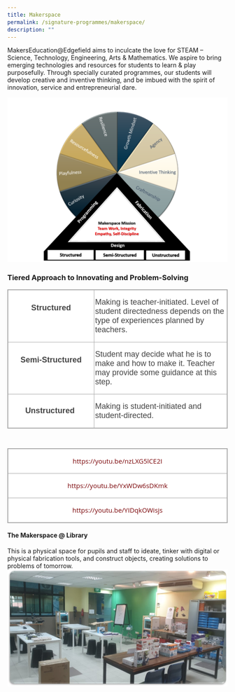 ```yaml
---
title: Makerspace
permalink: /signature-programmes/makerspace/
description: ""
---
```

MakersEducation@Edgefield aims to inculcate the love for STEAM – Science, Technology, Engineering, Arts & Mathematics. We aspire to bring emerging technologies and resources for students to learn & play purposefully. Through specially curated programmes, our students will develop creative and inventive thinking, and be imbued with the spirit of innovation, service and entrepreneurial dare.

![](/images/Makerspace1.png)

### Tiered Approach to Innovating and Problem-Solving

<table class="ive_eobj_center iveo_table ives_tab_simple3" width="624" style="margin: auto; outline: 0px; padding: 0px; border-collapse: collapse; clear: both; border: 1px solid rgb(170, 170, 170); color: rgb(69, 69, 69); font-family: &quot;Open Sans&quot;, sans-serif; font-size: 15px; font-style: normal; font-variant-ligatures: normal; font-variant-caps: normal; font-weight: 500; letter-spacing: normal; orphans: 2; text-align: left; text-transform: none; white-space: normal; widows: 2; word-spacing: 0px; -webkit-text-stroke-width: 0px; background-color: rgb(255, 255, 255); text-decoration-thickness: initial; text-decoration-style: initial; text-decoration-color: initial;"><tbody class="" style="margin: 0px; outline: 0px; padding: 0px;"><tr class="" style="margin: 0px; outline: 0px; padding: 0px;"><td width="228" class="" style="margin: 0px; outline: 0px; padding: 2px; text-align: center; border: 1px solid rgb(170, 170, 170);"><p class="" style="margin: 1em 0px; outline: 0px; padding: 0px; line-height: 21px;"><b class="" style="margin: 0px; outline: 0px; padding: 0px;"><span lang="EN-SG" class="" style="margin: 0px; outline: 0px; padding: 0px;"><font face="arial, sans-serif" size="4" style="margin: 0px; outline: 0px; padding: 0px;">Structured</font></span></b></p><p class="" style="margin: 1em 0px; outline: 0px; padding: 0px; line-height: 21px;"><span class="" style="margin: 0px; outline: 0px; padding: 0px;"><font face="arial, sans-serif" size="4" style="margin: 0px; outline: 0px; padding: 0px;">&nbsp;</font></span></p></td><td width="396" class="" style="margin: 0px; outline: 0px; padding: 2px; text-align: center; border: 1px solid rgb(170, 170, 170);"><p class="" style="margin: 1em 0px; outline: 0px; padding: 0px; line-height: 21px; text-align: left;"><font face="arial, sans-serif" size="4" style="margin: 0px; outline: 0px; padding: 0px;"><span class="" style="margin: 0px; outline: 0px; padding: 0px; background-color: initial;">Making is teacher-initiated. Level of student directedness depends on the type of experiences planned by teachers.</span><br style="margin: 0px; outline: 0px; padding: 0px;"></font></p></td></tr><tr class="" style="margin: 0px; outline: 0px; padding: 0px;"><td width="228" class="" style="margin: 0px; outline: 0px; padding: 2px; text-align: center; border: 1px solid rgb(170, 170, 170);"><p class="" style="margin: 1em 0px; outline: 0px; padding: 0px; line-height: 21px;"><font face="arial, sans-serif" size="4" style="margin: 0px; outline: 0px; padding: 0px;"><b class="" style="margin: 0px; outline: 0px; padding: 0px;"><span lang="EN-SG" class="" style="margin: 0px; outline: 0px; padding: 0px;">Semi-Structured</span></b><span lang="EN-SG" class="" style="margin: 0px; outline: 0px; padding: 0px;"></span><span class="" style="margin: 0px; outline: 0px; padding: 0px;"></span></font></p><p class="" style="margin: 1em 0px; outline: 0px; padding: 0px; line-height: 21px;"><b class="" style="margin: 0px; outline: 0px; padding: 0px;"><span lang="EN-SG" class="" style="margin: 0px; outline: 0px; padding: 0px;"><font face="arial, sans-serif" size="4" style="margin: 0px; outline: 0px; padding: 0px;">&nbsp;</font></span></b></p></td><td width="396" class="" style="margin: 0px; outline: 0px; padding: 2px; text-align: center; border: 1px solid rgb(170, 170, 170);"><p class="" style="margin: 1em 0px; outline: 0px; padding: 0px; line-height: 21px; text-align: left;"><span class="" style="margin: 0px; outline: 0px; padding: 0px;"><font size="4" face="arial, sans-serif" style="margin: 0px; outline: 0px; padding: 0px;">Student may decide what he is to make and how to make it. Teacher may provide some guidance at this step.</font></span></p></td></tr><tr class="" style="margin: 0px; outline: 0px; padding: 0px;"><td width="228" class="" style="margin: 0px; outline: 0px; padding: 2px; text-align: center; border: 1px solid rgb(170, 170, 170);"><p class="" style="margin: 1em 0px; outline: 0px; padding: 0px; line-height: 21px;"><b class="" style="margin: 0px; outline: 0px; padding: 0px;"><span lang="EN-SG" class="" style="margin: 0px; outline: 0px; padding: 0px;"><font face="arial, sans-serif" size="4" style="margin: 0px; outline: 0px; padding: 0px;">Unstructured</font></span></b><b class="" style="margin: 0px; outline: 0px; padding: 0px; background-color: initial; font-size: 0.9375em;"><span lang="EN-SG" class="" style="margin: 0px; outline: 0px; padding: 0px;"><font face="arial, sans-serif" size="4" style="margin: 0px; outline: 0px; padding: 0px;">&nbsp;</font></span></b></p></td><td width="396" class="" style="margin: 0px; outline: 0px; padding: 2px; text-align: center; border: 1px solid rgb(170, 170, 170);"><p class="" style="margin: 1em 0px; outline: 0px; padding: 0px; line-height: 21px; text-align: left;"><span class="" style="margin: 0px; outline: 0px; padding: 0px;"><font size="4" face="arial, sans-serif" style="margin: 0px; outline: 0px; padding: 0px;">Making is student-initiated and student-directed.</font></span></p></td></tr></tbody></table>

 

<table class="ive_eobj_center iveo_table ives_tab_simple3" style="margin: auto; outline: 0px; padding: 0px; border-collapse: collapse; clear: both; border: 1px solid rgb(170, 170, 170); color: rgb(69, 69, 69); font-family: &quot;Open Sans&quot;, sans-serif; font-size: 15px; font-style: normal; font-variant-ligatures: normal; font-variant-caps: normal; font-weight: 500; letter-spacing: normal; orphans: 2; text-align: left; text-transform: none; white-space: normal; widows: 2; word-spacing: 0px; -webkit-text-stroke-width: 0px; background-color: rgb(255, 255, 255); text-decoration-thickness: initial; text-decoration-style: initial; text-decoration-color: initial;"><tbody class="" style="margin: 0px; outline: 0px; padding: 0px;"><tr class="" style="margin: 0px; outline: 0px; padding: 0px;"><td width="623" class="" style="margin: 0px; outline: 0px; padding: 2px; text-align: center; border: 1px solid rgb(170, 170, 170);"><p class="" style="margin: 1em 0px; outline: 0px; padding: 0px; line-height: 21px;"><span class="" style="margin: 0px; outline: 0px; padding: 0px;"><a href="https://youtu.be/nzLXG5lCE2I" target="_blank" style="margin: 0px; outline: 0px; padding: 0px; color: rgb(124, 8, 11); text-decoration: none;">https://youtu.be/nzLXG5lCE2I</a></span></p></td></tr><tr class="" style="margin: 0px; outline: 0px; padding: 0px;"><td width="623" class="" style="margin: 0px; outline: 0px; padding: 2px; text-align: center; border: 1px solid rgb(170, 170, 170);"><p class="" style="margin: 1em 0px; outline: 0px; padding: 0px; line-height: 21px;"><span class="" style="margin: 0px; outline: 0px; padding: 0px;"><a href="https://youtu.be/YxWDw6sDKmk" target="_blank" style="margin: 0px; outline: 0px; padding: 0px; color: rgb(124, 8, 11); text-decoration: none;">https://youtu.be/YxWDw6sDKmk</a></span></p></td></tr><tr class="" style="margin: 0px; outline: 0px; padding: 0px;"><td width="623" class="" style="margin: 0px; outline: 0px; padding: 2px; text-align: center; border: 1px solid rgb(170, 170, 170);"><p class="" style="margin: 1em 0px; outline: 0px; padding: 0px; line-height: 21px;"><span class="" style="margin: 0px; outline: 0px; padding: 0px;"><a href="https://youtu.be/YIDqkOWisjs" target="_blank" style="margin: 0px; outline: 0px; padding: 0px; color: rgb(124, 8, 11); text-decoration: none;">https://youtu.be/YIDqkOWisjs</a></span></p></td></tr></tbody></table>

#### The Makerspace @ Library

This is a physical space for pupils and staff to ideate, tinker with digital or physical fabrication tools, and construct objects, creating solutions to problems of tomorrow.
![](/images/Picture1makerspace.jpeg)